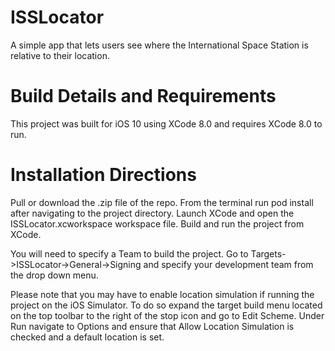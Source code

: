 # ISSLocator
A simple app that lets users see where the International Space Station is relative to their location. 

# Build Details and Requirements
This project was built for iOS 10 using XCode 8.0 and requires XCode 8.0 to run.

# Installation Directions
Pull or download the .zip file of the repo. From the terminal run pod install after navigating to the project directory. Launch XCode and open the ISSLocator.xcworkspace workspace file. Build and run the project from XCode. 

You will need to specify a Team to build the project. Go to Targets->ISSLocator->General->Signing and specify your development team from the drop down menu. 

Please note that you may have to enable location simulation if running the project on the iOS Simulator. To do so expand the target build menu located on the top toolbar to the right of the stop icon and go to Edit Scheme. Under Run navigate to Options and ensure that Allow Location Simulation is checked and a default location is set. 

